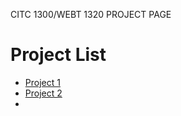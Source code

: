  CITC 1300/WEBT 1320 PROJECT PAGE

 <h1> Project List</h1>
<ul>

 <li><a href = "Project 1/index.html" target = "_blank">Project 1 </a></li>

 <li><a href = "Project 2/index.html" target = "_blank">Project 2</a></li>

 <li><a href = "Project 3/index.html" target = "_blank"></li>
 
 </ul>